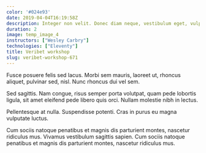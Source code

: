 ```yaml
---
color: '#024e93'
date: 2019-04-04T16:19:58Z
description: Integer non velit. Donec diam neque, vestibulum eget, vulputate ut, ultrices vel, augue.
duration: 2
image: temp_image_4
instructors: ["Wesley Carbry"]
technologies: ["Eleventy"]
title: Veribet workshop
slug: veribet-workshop-671
---
```

Fusce posuere felis sed lacus. Morbi sem mauris, laoreet ut, rhoncus aliquet, pulvinar sed, nisl. Nunc rhoncus dui vel sem.

Sed sagittis. Nam congue, risus semper porta volutpat, quam pede lobortis ligula, sit amet eleifend pede libero quis orci. Nullam molestie nibh in lectus.

Pellentesque at nulla. Suspendisse potenti. Cras in purus eu magna vulputate luctus.

Cum sociis natoque penatibus et magnis dis parturient montes, nascetur ridiculus mus. Vivamus vestibulum sagittis sapien. Cum sociis natoque penatibus et magnis dis parturient montes, nascetur ridiculus mus.
